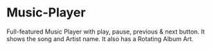# Music-Player
Full-featured Music Player with play, pause, previous & next button.
It shows the song and Artist name.
It also has a Rotating Album Art.
